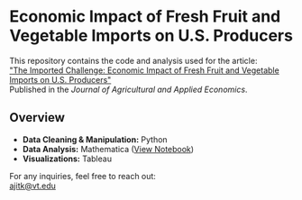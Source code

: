 # Economic Impact of Fresh Fruit and Vegetable Imports on U.S. Producers

This repository contains the code and analysis used for the article:  
["The Imported Challenge: Economic Impact of Fresh Fruit and Vegetable Imports on U.S. Producers"](https://www.cambridge.org/core/journals/journal-of-agricultural-and-applied-economics/article/imported-challenge-economic-impact-of-fresh-fruit-and-vegetable-imports-on-us-producers/F896A6DCDA1A3B07D4C300C80E61543A#article)  
Published in the *Journal of Agricultural and Applied Economics*.

## Overview

- **Data Cleaning & Manipulation:** Python  
- **Data Analysis:** Mathematica ([View Notebook](https://www.wolframcloud.com/env/ajitk/pe_analysis.nb))  
- **Visualizations:** Tableau

For any inquiries, feel free to reach out:  
[ajitk@vt.edu](mailto:ajitk@vt.edu)
